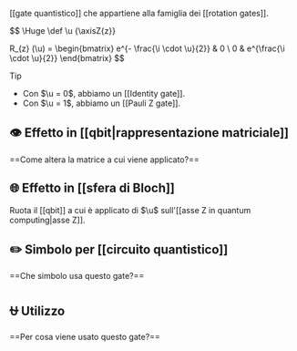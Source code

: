 [[gate quantistico]] che appartiene alla famiglia dei [[rotation gates]].

$$
\Huge
\def \u {\axisZ{z}}

R_{z} (\u) = \begin{bmatrix}
	e^{- \frac{\i \cdot \u}{2}} & 0 \\
	0 & e^{\frac{\i \cdot \u}{2}}
\end{bmatrix}
$$

> [!Tip]
> - Con $\u = 0$, abbiamo un [[Identity gate]].
> - Con $\u = 1$, abbiamo un [[Pauli Z gate]].

## 👁️ Effetto in [[qbit|rappresentazione matriciale]]

==Come altera la matrice a cui viene applicato?==

## 🌐 Effetto in [[sfera di Bloch]]

Ruota il [[qbit]] a cui è applicato di $\u$ sull'[[asse Z in quantum computing|asse Z]].

## ✏️ Simbolo per [[circuito quantistico]]

==Che simbolo usa questo gate?==

## ⛎ Utilizzo

==Per cosa viene usato questo gate?==
